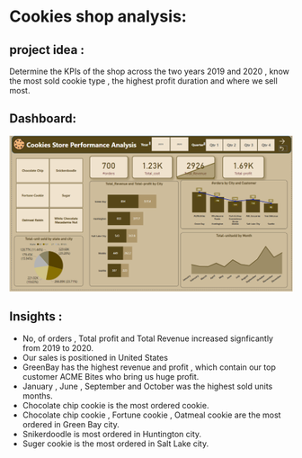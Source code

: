 # Cookies shop analysis:
## project idea :
Determine the KPIs of the shop across the two years 2019 and 2020 , know the most sold cookie type , the highest profit duration and where we sell most.
## Dashboard:
![cookies-shop-data-analysis-project-PowerBi](https://github.com/Arwa988/cookies-shop-data-analysis-PowerBi/blob/main/Screenshot%20(97).png)
## Insights :
- No, of orders , Total profit and Total Revenue increased signficantly from 2019 to 2020.
- Our sales is positioned in United States
- GreenBay has the highest revenue and profit , which contain our top customer ACME Bites who bring us huge profit.
- January , June , September and October was the highest sold units months.
- Chocolate chip cookie is the most ordered cookie.
- Chocolate chip cookie , Fortune cookie , Oatmeal cookie are the most ordered in Green Bay city.
- Snikerdoodle is most ordered in Huntington city.
- Suger cookie is  the most ordered in Salt Lake city.
